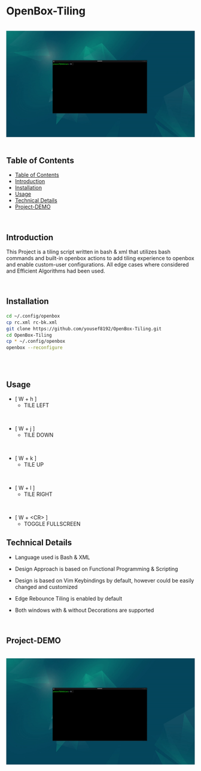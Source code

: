 # OpenBox-Tiling

<br/>
<img src="media/openbox-tiling.gif" alt="drawing" style="width:800px;"/>
<br/>
<br/>


<!-- {{{Table of Contents --> 

## Table of Contents

* [Table of Contents](#table-of-contents)
* [Introduction](#introduction)
* [Installation](#installation)
* [Usage](#usage)
* [Technical Details](#technical-details)
* [Project-DEMO](#project-demo)

<!-- }}} -->

<!-- {{{Introduction --> 
<br/>

## Introduction

This Project is a tiling script written in bash & xml that utilizes bash commands and built-in openbox actions to add tiling experience to openbox and enable custom-user configurations. All edge cases where considered and Efficient Algorithms had been used.

<!-- }}} -->

<!-- {{{Installation --> 
<br/>

## Installation

```bash
cd ~/.config/openbox
cp rc.xml rc-bk.xml
git clone https://github.com/yousef8192/OpenBox-Tiling.git
cd OpenBox-Tiling
cp * ~/.config/openbox
openbox --reconfigure
```

<br/>
<!-- }}} -->

<!-- {{{Usage --> 
<br/>

## Usage

* [ W + h ]       
    - TILE LEFT
<br/>

* [ W + j ]       
    - TILE DOWN
<br/>

* [ W + k ]       
    - TILE UP
<br/>

* [ W + l ]       
    - TILE RIGHT
<br/>

* [ W + \<CR> ]
    - TOGGLE FULLSCREEN

<!-- }}} -->

<!-- {{{Technical Details --> 

## Technical Details

* Language used is Bash & XML

* Design Approach is based on Functional Programming & Scripting

* Design is based on Vim Keybindings by default, however could be easily changed and customized

* Edge Rebounce Tiling is enabled by default

* Both windows with & without Decorations are supported

<br/>
<!-- }}} -->

<!-- {{{Project DEMO --> 

## Project-DEMO

<br/>
<img src="media/openbox-tiling.gif" alt="drawing" style="width:800px;"/>
<br/><br/>

<!-- }}} -->



